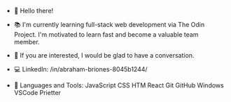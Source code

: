 - 👋 Hello there! 

- 📚 I'm currently learning full-stack web development via The Odin Project. I'm motivated to learn fast and become a valuable team member.

- 💬 If you are interested, I would be glad to have a conversation.

- 💻 LinkedIn: /in/abraham-briones-8045b1244/ 

- 🧰 Languages and Tools: JavaScript CSS  HTM React Git GitHub Windows VSCode Prietter




<!---
abebriones94/abebriones94 is a ✨ special ✨ repository because its `README.md` (this file) appears on your GitHub profile.
You can click the Preview link to take a look at your changes.
--->
